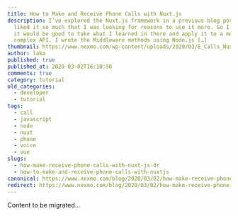 ```yaml
---
title: How to Make and Receive Phone Calls with Nuxt.js
description: I’ve explored the Nuxt.js framework in a previous blog post, and I
  liked it so much that I was looking for reasons to use it more. So I thought
  it would be good to take what I learned in there and apply it to a more
  complex API. I wrote the Middleware methods using Node.js […]
thumbnail: https://www.nexmo.com/wp-content/uploads/2020/03/E_Calls_Nuxt-js_1200x600.png
author: laka
published: true
published_at: 2020-03-02T16:10:50
comments: true
category: tutorial
old_categories:
  - developer
  - tutorial
tags:
  - call
  - javascript
  - node
  - nuxt
  - phone
  - voice
  - vue
slugs:
  - how-make-receive-phone-calls-with-nuxt-js-dr
  - how-to-make-and-receive-phone-calls-with-nuxtjs
canonical: https://www.nexmo.com/blog/2020/03/02/how-make-receive-phone-calls-with-nuxt-js-dr
redirect: https://www.nexmo.com/blog/2020/03/02/how-make-receive-phone-calls-with-nuxt-js-dr
---
```

Content to be migrated...